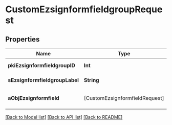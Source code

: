 # CustomEzsignformfieldgroupRequest

## Properties
Name | Type | Description | Notes
------------ | ------------- | ------------- | -------------
**pkiEzsignformfieldgroupID** | **Int** | The unique ID of the Ezsignformfieldgroup | [optional] 
**sEzsignformfieldgroupLabel** | **String** | The Label for the Ezsignformfieldgroup | [optional] 
**aObjEzsignformfield** | [CustomEzsignformfieldRequest] | An array containing all the values to fill the Ezsignform. | 

[[Back to Model list]](../README.md#documentation-for-models) [[Back to API list]](../README.md#documentation-for-api-endpoints) [[Back to README]](../README.md)


